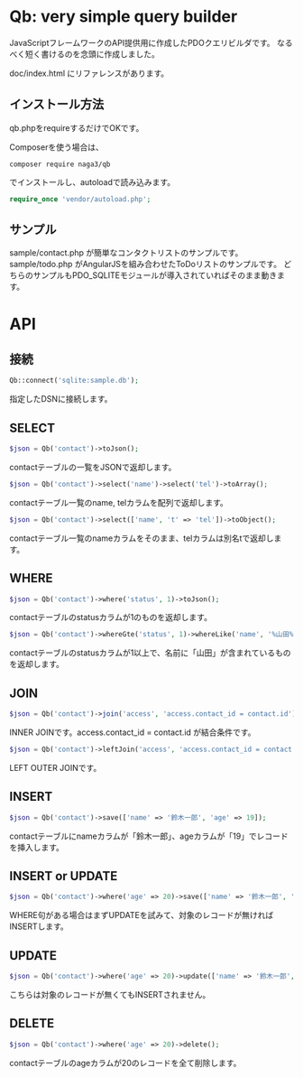 # Qb: very simple query builder

JavaScriptフレームワークのAPI提供用に作成したPDOクエリビルダです。
なるべく短く書けるのを念頭に作成しました。

doc/index.html にリファレンスがあります。

## インストール方法

qb.phpをrequireするだけでOKです。

Composerを使う場合は、

```
composer require naga3/qb
```

でインストールし、autoloadで読み込みます。

```php
require_once 'vendor/autoload.php';
```

## サンプル

sample/contact.php が簡単なコンタクトリストのサンプルです。
sample/todo.php がAngularJSを組み合わせたToDoリストのサンプルです。
どちらのサンプルもPDO_SQLITEモジュールが導入されていればそのまま動きます。

# API

## 接続

```php
Qb::connect('sqlite:sample.db');
```

指定したDSNに接続します。

## SELECT

```php
$json = Qb('contact')->toJson();
```

contactテーブルの一覧をJSONで返却します。

```php
$json = Qb('contact')->select('name')->select('tel')->toArray();
```

contactテーブル一覧のname, telカラムを配列で返却します。

```php
$json = Qb('contact')->select(['name', 't' => 'tel'])->toObject();
```

contactテーブル一覧のnameカラムをそのまま、telカラムは別名tで返却します。

## WHERE

```php
$json = Qb('contact')->where('status', 1)->toJson();
```

contactテーブルのstatusカラムが1のものを返却します。

```php
$json = Qb('contact')->whereGte('status', 1)->whereLike('name', '%山田%')->toJson();
```

contactテーブルのstatusカラムが1以上で、名前に「山田」が含まれているものを返却します。

## JOIN

```php
$json = Qb('contact')->join('access', 'access.contact_id = contact.id')->toJson();
```

INNER JOINです。access.contact_id = contact.id が結合条件です。

```php
$json = Qb('contact')->leftJoin('access', 'access.contact_id = contact.id')->toJson();
```

LEFT OUTER JOINです。

## INSERT

```php
$json = Qb('contact')->save(['name' => '鈴木一郎', 'age' => 19]);
```

contactテーブルにnameカラムが「鈴木一郎」、ageカラムが「19」でレコードを挿入します。

## INSERT or UPDATE

```php
$json = Qb('contact')->where('age' => 20)->save(['name' => '鈴木一郎', 'age' => 19]);
```

WHERE句がある場合はまずUPDATEを試みて、対象のレコードが無ければINSERTします。

## UPDATE

```php
$json = Qb('contact')->where('age' => 20)->update(['name' => '鈴木一郎', 'age' => 19]);
```

こちらは対象のレコードが無くてもINSERTされません。

## DELETE

```php
$json = Qb('contact')->where('age' => 20)->delete();
```

contactテーブルのageカラムが20のレコードを全て削除します。
